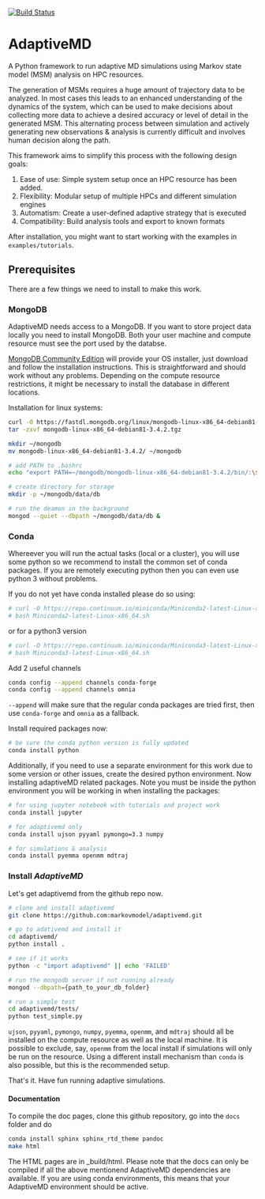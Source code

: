[![Build Status](https://travis-ci.org/jrossyra/adaptivemd.svg?branch=master)](https://travis-ci.org/jrossyra/adaptivemd)

# AdaptiveMD

A Python framework to run adaptive MD simulations using Markov state model (MSM)
analysis on HPC resources.

The generation of MSMs requires a huge amount of trajectory data to be analyzed.
In most cases this leads to an enhanced understanding of the dynamics of the
system, which can be used to make decisions about collecting more data to
achieve a desired accuracy or level of detail in the generated MSM. This
alternating process between simulation and actively generating new observations
& analysis is currently difficult and involves human decision along the path.

This framework aims to simplify this process with the following design goals:

1. Ease of use: Simple system setup once an HPC resource has been added.
2. Flexibility: Modular setup of multiple HPCs and different simulation engines
3. Automatism: Create a user-defined adaptive strategy that is executed
4. Compatibility: Build analysis tools and export to known formats


After installation, you might want to start working with the examples in
`examples/tutorials`.


## Prerequisites

There are a few things we need to install to make this work.


### MongoDB

AdaptiveMD needs access to a MongoDB. If you want to store project data locally
you need to install MongoDB. Both your user machine and compute resource must
see the port used by the databse.

[MongoDB Community Edition](https://www.mongodb.com/download-center#community)
will provide your OS installer, just download and follow the installation
instructions. This is straightforward and should work without any problems.
Depending on the compute resource restrictions, it might be necessary to install
the database in different locations.

Installation for linux systems:
```bash
curl -O https://fastdl.mongodb.org/linux/mongodb-linux-x86_64-debian81-3.4.2.tgz
tar -zxvf mongodb-linux-x86_64-debian81-3.4.2.tgz

mkdir ~/mongodb
mv mongodb-linux-x86_64-debian81-3.4.2/ ~/mongodb

# add PATH to .bashrc
echo "export PATH=~/mongodb/mongodb-linux-x86_64-debian81-3.4.2/bin/:\$PATH" >> ~/.bashrc

# create directory for storage
mkdir -p ~/mongodb/data/db

# run the deamon in the background
mongod --quiet --dbpath ~/mongodb/data/db &
```

### Conda

Whereever you will run the actual tasks (local or a cluster), you will use
some python so we recommend to install the common set of conda packages. If you
are remotely executing python then you can even use python 3 without problems.

If you do not yet have conda installed please do so using:

```bash
# curl -O https://repo.continuum.io/miniconda/Miniconda2-latest-Linux-x86_64.sh
# bash Miniconda2-latest-Linux-x86_64.sh
```

or for a python3 version

```bash
# curl -O https://repo.continuum.io/miniconda/Miniconda3-latest-Linux-x86_64.sh
# bash Miniconda3-latest-Linux-x86_64.sh
```

Add 2 useful channels

```bash
conda config --append channels conda-forge
conda config --append channels omnia
```

`--append` will make sure that the regular conda packages are tried first, then
use `conda-forge` and `omnia` as a fallback.

Install required packages now:

```bash
# be sure the conda python version is fully updated
conda install python
```

Additionally, if you need to use a separate environment for this work due to
some version or other issues, create the desired python environment. Now
installing adaptiveMD related packages. Note you must be inside the python
environment you will be working in when installing the packages:

```bash
# for using jupyter notebook with tutorials and project work
conda install jupyter

# for adaptivemd only
conda install ujson pyyaml pymongo=3.3 numpy

# for simulations & analysis
conda install pyemma openmm mdtraj
```

### Install _AdaptiveMD_

Let's get adaptivemd from the github repo now.

```bash
# clone and install adaptivemd 
git clone https://github.com:markovmodel/adaptivemd.git

# go to adativemd and install it
cd adaptivemd/
python install .

# see if it works
python -c "import adaptivemd" || echo 'FAILED'

# run the mongodb server if not running already
mongod --dbpath={path_to_your_db_folder}

# run a simple test
cd adaptivemd/tests/
python test_simple.py

```

`ujson`, `pyyaml`, `pymongo`, `numpy`, `pyemma`, `openmm`, and `mdtraj` should
all be installed on the compute resource as well as the local machine. It is
possible to exclude, say, `openmm` from the local install if simulations will
only be run on the resource. Using a different install mechanism than `conda`
is also possible, but this is the recommended setup.

That's it. Have fun running adaptive simulations.

#### Documentation

To compile the doc pages, clone this github repository, go into the `docs`
folder and do

```bash 
conda install sphinx sphinx_rtd_theme pandoc
make html
```

The HTML pages are in _build/html. Please note that the docs can only be
compiled if all the above mentionend AdaptiveMD dependencies are available.
If you are using conda environments, this means that your AdaptiveMD
environment should be active.

